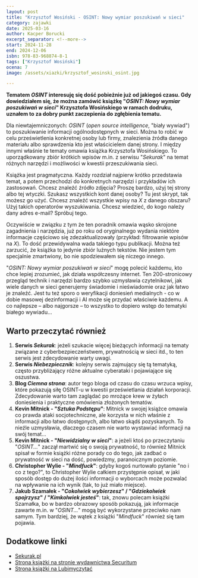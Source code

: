 ```yaml
---
layout: post
title: "Krzysztof Wosiński - OSINT: Nowy wymiar poszukiwań w sieci"
category: zajawki
date: 2025-03-16
author: Kacper Borucki
excerpt_separator: <!--more-->
start: 2024-11-28
end: 2024-12-06
isbn: 978-83-968874-8-1
tags: ["Krzysztof Wosiński"]
ocena: 7
image: /assets/xiazki/krzysztof_wosinski_osint.jpg

---
```


**Tematem *OSINT* interesuję się dość pobieżnie już od jakiegoś czasu. Gdy dowiedziałem się, że można zamówić książkę "*OSINT: Nowy wymiar poszukiwań w sieci*" Krzysztofa Wosińskiego w ramach dodruku, uznałem to za dobry punkt zaczepienia do zgłębienia tematu.**

<!--more-->

Dla niewtajemniczonych: *OSINT* (*open source intelligence*, "biały wywiad") to poszukiwanie informacji ogólnodostępnych w sieci. Można to robić w celu prześwietlenia konkretnej osoby lub firmy, znalezienia źródła danego materiału albo sprawdzenia kto jest właścicielem danej strony. I między innymi właśnie te tematy omawia książka Krzysztofa Wosińskiego. To uporządkowany zbiór krótkich wpisów m.in. z serwisu "*Sekurak*" na temat różnych narzędzi i możliwości w kwestii przeszukiwania sieci.

Książka jest pragmatyczna. Każdy rozdział najpierw krótko przedstawia temat, a potem przechodzi do konkretnych narzędzi i przykładów ich zastosowań. Chcesz znaleźć źródło zdjęcia? Proszę bardzo, użyj tej strony albo tej wtyczki. Szukasz wszystkich kont danej osoby? Tu jest skrypt, tak możesz go użyć. Chcesz znaleźć wszystkie wpisy na *X* z danego obszaru? Użyj takich operatorów wyszukiwania. Chcesz wiedzieć, do kogo należy dany adres e-mail? Spróbuj tego.

Oczywiście w związku z tym że ten poradnik omawia wąsko skrojone zagadnienia i narzędzia, już po roku od oryginalnego wydania niektóre informacje częściowo się zdezaktualizowały (przykład: filtrowanie wpisów na *X*). To dość przewidywalna wada takiego typu publikacji. Można też zarzucić, że książka to jedynie zbiór luźnych tekstów. Nie jestem tym specjalnie zmartwiony, bo nie spodziewałem się niczego innego.

"*OSINT: Nowy wymiar poszukiwań w sieci*" mogę polecić każdemu, kto chce lepiej zrozumieć, jak działa współczesny internet. Ten 200-stronicowy przegląd technik i narzędzi bardzo szybko uzmysławia czytelnikowi, jak wiele danych w sieci generujemy świadomie i nieświadomie oraz jak łatwo je znaleźć. Jest tu też sporo o weryfikacji doniesień medialnych - co w dobie masowej dezinformacji i AI może się przydać właściwie każdemu. A co najlepsze – albo najgorsze – to wszystko to dopiero wstęp do tematyki białego wywiadu...

## Warto przeczytać również

1. **Serwis *Sekurak***: jeżeli szukacie więcej bieżących informacji na tematy związane z cyberbezpieczeństwem, prywatnością w sieci itd., to ten serwis jest zdecydowanie warty uwagi.
2. **Serwis *Niebezpiecznik***: kolejny serwis zajmujący się tą tematyką, często przybliżający różne aktualne cyberataki i pojawiające się oszustwa.
3. **Blog *Ciemna strona***: autor tego bloga od czasu do czasu wrzuca wpisy, które pokazują siłę OSINT-u w kwestii prześwietlania działań korporacji. Zdecydowanie warto tam zaglądać po mrożące krew w żyłach doniesienia i praktyczne omówienia złożonych tematów.
4. **Kevin Mitnick - "*Sztuka Podstępu*"**: Mitnick w swojej książce omawia co prawda ataki socjotechniczne, ale korzysta w nich właśnie z informacji albo łatwo dostępnych, albo łatwo skądś pozyskanych. To nieźle uzmysławia, dlaczego czasem nie warto wystawiać informacji na swój temat...
5. **Kevin Mitnick - "*Niewidzialny w sieci*"**: a jeżeli ktoś po przeczytaniu "*OSINT...*" zaczął martwić się o swoją prywatność, to również Mitnick spisał w formie książki różne porady co do tego, jak zadbać o prywatność w sieci na dość, powiedzmy, paranoicznym poziomie.
6. **Christopher Wylie - "*Mindfuck*"**: gdyby kogoś nurtowało pytanie "no i co z tego?", to Christopher Wylie całkiem przystępnie opisał, w jaki sposób dostęp do dużej ilości informacji o wyborcach może pozwalać na wpływanie na ich wynik (tak, to już miało miejsce).
7. **Jakub Szamałek - "*Cokolwiek wybierzesz*" / "*Gdziekolwiek spojrzysz*" / "*Kimkolwiek jesteś*"**: tak, znowu polecam książki Szamałka, bo w bardzo obrazowy sposób pokazują, jak informacje zawarte m.in. w "*OSINT...*" mogą być wykorzystane przeciwko nam samym. Tym bardziej, że wątek z książki "*Mindfuck*" również się tam pojawia.

## Dodatkowe linki

- [Sekurak.pl](https://sekurak.pl/)
- [Strona książki na stronie wydawnictwa Securitum](https://wydawnictwo.securitum.pl/osint-nowy-wymiar-poszukiwan-w-sieci)
- [Strona książki na Lubimyczytać](https://lubimyczytac.pl/ksiazka/5169167/osint-nowy-wymiar-poszukiwan-w-sieci)
